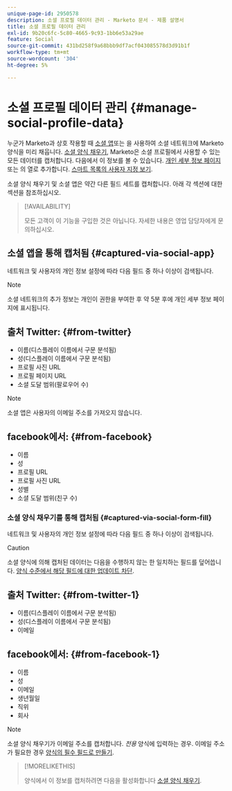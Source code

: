 ```yaml
---
unique-page-id: 2950578
description: 소셜 프로필 데이터 관리 - Marketo 문서 - 제품 설명서
title: 소셜 프로필 데이터 관리
exl-id: 9b20c6fc-5c80-4665-9c93-1bb6e53a29ae
feature: Social
source-git-commit: 431bd258f9a68bbb9df7acf043085578d3d91b1f
workflow-type: tm+mt
source-wordcount: '304'
ht-degree: 5%

---
```


# 소셜 프로필 데이터 관리 {#manage-social-profile-data}

누군가 Marketo과 상호 작용할 때 [소셜 앱](/help/marketo/product-docs/demand-generation/social/configuring-social-actions/customize-social-app-button.md)또는 을 사용하여 소셜 네트워크에 Marketo 양식을 미리 채웁니다. [소셜 양식 채우기](/help/marketo/product-docs/demand-generation/forms/form-actions/enable-social-form-fill-on-a-form.md), Marketo은 소셜 프로필에서 사용할 수 있는 모든 데이터를 캡처합니다. 다음에서 이 정보를 볼 수 있습니다. [개인 세부 정보 페이지](/help/marketo/product-docs/core-marketo-concepts/smart-lists-and-static-lists/managing-people-in-smart-lists/using-the-person-detail-page.md)또는 의 열로 추가합니다. [스마트 목록의 사용자 지정 보기](/help/marketo/product-docs/core-marketo-concepts/smart-lists-and-static-lists/using-smart-lists/create-and-change-views-for-lists-and-smart-list.md).

소셜 양식 채우기 및 소셜 앱은 약간 다른 필드 세트를 캡처합니다. 아래 각 섹션에 대한 섹션을 참조하십시오.

>[!AVAILABILITY]
>
>모든 고객이 이 기능을 구입한 것은 아닙니다. 자세한 내용은 영업 담당자에게 문의하십시오.

## 소셜 앱을 통해 캡처됨 {#captured-via-social-app}

네트워크 및 사용자의 개인 정보 설정에 따라 다음 필드 중 하나 이상이 검색됩니다.

>[!NOTE]
>
>소셜 네트워크의 추가 정보는 개인이 권한을 부여한 후 약 5분 후에 개인 세부 정보 페이지에 표시됩니다.

## 출처 Twitter: {#from-twitter}

* 이름(디스플레이 이름에서 구문 분석됨)
* 성(디스플레이 이름에서 구문 분석됨)
* 프로필 사진 URL
* 프로필 페이지 URL
* 소셜 도달 범위(팔로우어 수)

>[!NOTE]
>
>소셜 앱은 사용자의 이메일 주소를 가져오지 않습니다.

## facebook에서: {#from-facebook}

* 이름
* 성
* 프로필 URL
* 프로필 사진 URL
* 성별
* 소셜 도달 범위(친구 수)

### 소셜 양식 채우기를 통해 캡처됨 {#captured-via-social-form-fill}

네트워크 및 사용자의 개인 정보 설정에 따라 다음 필드 중 하나 이상이 검색됩니다.

>[!CAUTION]
>
>소셜 양식에 의해 캡처된 데이터는 다음을 수행하지 않는 한 일치하는 필드를 덮어씁니다. [양식 수준에서 해당 필드에 대한 업데이트 차단](/help/marketo/product-docs/administration/field-management/block-updates-to-a-field.md).

## 출처 Twitter: {#from-twitter-1}

* 이름(디스플레이 이름에서 구문 분석됨)
* 성(디스플레이 이름에서 구문 분석됨)
* 이메일

## facebook에서: {#from-facebook-1}

* 이름
* 성
* 이메일
* 생년월일
* 직위
* 회사

>[!NOTE]
>
>소셜 양식 채우기가 이메일 주소를 캡처합니다. _전용_ 양식에 입력하는 경우. 이메일 주소가 필요한 경우 [양식의 필수 필드로 만들기](/help/marketo/product-docs/demand-generation/forms/creating-a-form/make-a-form-field-required.md).

>[!MORELIKETHIS]
>
>양식에서 이 정보를 캡처하려면 다음을 활성화합니다 [소셜 양식 채우기](/help/marketo/product-docs/demand-generation/forms/form-actions/enable-social-form-fill-on-a-form.md).
